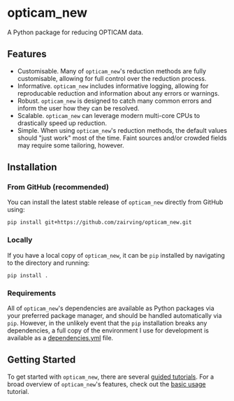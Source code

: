# opticam_new
A Python package for reducing OPTICAM data.

## Features
- Customisable. Many of `opticam_new`'s reduction methods are fully customisable, allowing for full control over the reduction process.
- Informative. `opticam_new` includes informative logging, allowing for reproducable reduction and information about any errors or warnings.
- Robust. `opticam_new` is designed to catch many common errors and inform the user how they can be resolved.
- Scalable. `opticam_new` can leverage modern multi-core CPUs to drastically speed up reduction.
- Simple. When using `opticam_new`'s reduction methods, the default values should "just work" most of the time. Faint sources and/or crowded fields may require some tailoring, however.

## Installation

### From GitHub (recommended)

You can install the latest stable release of `opticam_new` directly from GitHub using:

```
pip install git+https://github.com/zairving/opticam_new.git
```

### Locally

If you have a local copy of `opticam_new`, it can be `pip` installed by navigating to the directory and running:

```
pip install .
```

### Requirements

All of `opticam_new`'s dependencies are available as Python packages via your preferred package manager, and should be handled automatically via `pip`. However, in the unlikely event that the `pip` installation breaks any dependencies, a full copy of the environment I use for development is available as a [dependencies.yml](dependencies.yml) file.

## Getting Started

To get started with `opticam_new`, there are several [guided tutorials](Tutorials). For a broad overview of `opticam_new`'s features, check out the [basic usage](Tutorials/basic_usage.ipynb) tutorial.
